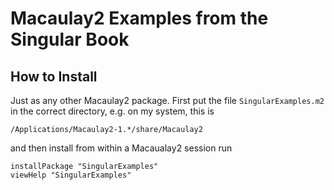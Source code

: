 Macaulay2 Examples from the Singular Book
==

How to Install
--

Just as any other Macaulay2 package. First put the file `SingularExamples.m2` in the correct directory,
e.g. on my system, this is
```
/Applications/Macaulay2-1.*/share/Macaulay2
```
and then install from within a Macaualay2 session run
```
installPackage "SingularExamples"
viewHelp "SingularExamples"
```

